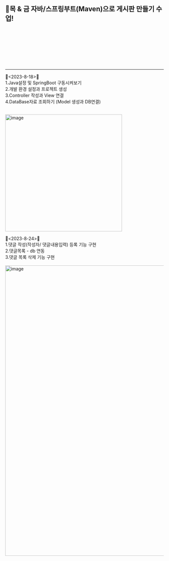 ## 📝목 & 금 자바/스프링부트(Maven)으로 게시판 만들기 수업!
<br><br>

<br><br><br><br>

------------
📅<2023-8-18>📅<br>
1.Java설정 및 SpringBoot 구동시켜보기<br>
2.개발 환경 설정과 프로젝트 생성<br>
3.Controller 작성과 View 연결<br>
4.DataBase자료 조회하기 (Model 생성과 DB연결)

<br>
<img width="371" alt="image" src="https://github.com/2sahee/Spring_Maven_Comment/assets/119823052/a1f99b66-3929-4799-b678-f7701c818ace">
<br>

📅<2023-8-24>📅<br>
1.댓글 작성(작성자/ 댓글내용입력) 등록 기능 구현<br>
2.댓글목록 - db 연동<br>
3.댓글 목록 삭제 기능 구현<br>
<br>
<img width="921" alt="image" src="https://github.com/2sahee/Spring_Comment_Maven/assets/119823052/41900dec-5771-4a91-bbc6-03f33f0faea5">
